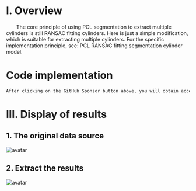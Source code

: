 #  I. Overview 

   The core principle of using PCL segmentation to extract multiple cylinders is still RANSAC fitting cylinders. Here is just a simple modification, which is suitable for extracting multiple cylinders. For the specific implementation principle, see: PCL RANSAC fitting segmentation cylinder model. 

#  Code implementation 

  ```python  
After clicking on the GitHub Sponsor button above, you will obtain access permissions to my private code repository ( https://github.com/slowlon/my_code_bar ) to view this blog code. By searching the code number of this blog, you can find the code you need, code number is: 2024020309574198690
  ```  
#  III. Display of results 

##  1. The original data source 

 ![avatar]( ff0fba96e31c42a6a0f3bad6d21415dc.png) 

##  2. Extract the results 

 ![avatar]( eb3d57dfa48d404fb0c7bc8cb2830cbd.png) 

